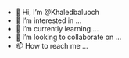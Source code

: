 - 👋 Hi, I’m @Khaledbaluoch
- 👀 I’m interested in ...
- 🌱 I’m currently learning ...
- 💞️ I’m looking to collaborate on ...
- 📫 How to reach me ...

<!---
Khaledbaluoch/Khaledbaluoch is a ✨ special ✨ repository because its `README.md` (this file) appears on your GitHub profile.
You can click the Preview link to take a look at your changes.
--->
